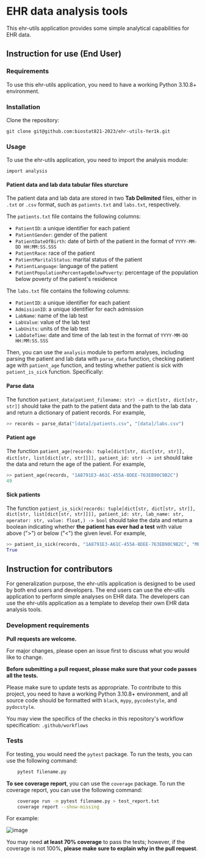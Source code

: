 # EHR data analysis tools

This ehr-utils application provides some simple analytical capabilities for EHR data.

## Instruction for use (End User)

### Requirements

To use this ehr-utils application, you need to have a working Python 3.10.8+ environment.

### Installation

Clone the repository:

    git clone git@github.com:biostat821-2023/ehr-utils-Yer1k.git

### Usage

To use the ehr-utils application, you need to import the analysis module:

    import analysis

#### Patient data and lab data tabular files sturcture

The patient data and lab data are stored in two **Tab Delimited** files, either in `.txt` or `.csv` format, such as `patients.txt` and `labs.txt`, respectively.

The `patients.txt` file contains the following columns:

- `PatientID`: a unique identifier for each patient
- `PatientGender`: gender of the patient
- `PatientDateOfBirth`: date of birth of the patient in the format of `YYYY-MM-DD HH:MM:SS.SSS`
- `PatientRace`: race of the patient
- `PatientMaritalStatus`: marital status of the patient
- `PatientLanguage`: language of the patient
- `PatientPopulationPercentageBelowPoverty`: percentage of the population below poverty of the patient's residence

The `labs.txt` file contains the following columns:

- `PatientID`: a unique identifier for each patient
- `AdmissionID`: a unique identifier for each admission
- `LabName`: name of the lab test
- `LabValue`: value of the lab test
- `LabUnits`: units of the lab test
- `LabDateTime`: date and time of the lab test in the format of `YYYY-MM-DD HH:MM:SS.SSS`


Then, you can use the `analysis` module to perform analyses, including parsing the patient and lab data with `parse_data` function, checking patient age with `patient_age` function, and testing whether patient is sick with `patient_is_sick` function. Specifically:

#### Parse data
The function `patient_data(patient_filename: str) -> dict[str, dict[str, str]]` should take the path to the patient data and the path to the lab data and return a dictionary of patient records. For example,

```python
>> records = parse_data("[data]/patients.csv", "[data]/labs.csv")
```

#### Patient age
The function `patient_age(records: tuple[dict[str, dict[str, str]], dict[str, list[dict[str, str]]]], patient_id: str) -> int` should take the data and return the age of the patient. For example,

```python
>> patient_age(records, "1A8791E3-A61C-455A-8DEE-763EB90C9B2C")
49
```

#### Sick patients
The function `patient_is_sick(records: tuple[dict[str, dict[str, str]], dict[str, list[dict[str, str]]]], patient_id: str, lab_name: str, operator: str, value: float,) -> bool` should take the data and return a boolean indicating whether **the patient has ever had a test** with value above (">") or below ("<") the given level. For example,

```python
>> patient_is_sick(records, "1A8791E3-A61C-455A-8DEE-763EB90C9B2C", "METABOLIC: ALBUMIN", ">", 4.0)
True
```

## Instruction for contributors

For generalization purpose, the ehr-utils application is designed to be used by both end users and developers. The end users can use the ehr-utils application to perform simple analyses on EHR data. The developers can use the ehr-utils application as a template to develop their own EHR data analysis tools.

### Development requirements
**Pull requests are welcome.**

For major changes, please open an issue first to discuss what you would like to change. 

**Before submitting a pull request, please make sure that your code passes all the tests.**

Please make sure to update tests as appropriate. To contribute to this project, you need to have a working Python 3.10.8+ environment, and all source code should be formatted with `black`, `mypy`, `pycodestyle`, and `pydocstyle`. 

You may view the specifics of the checks in this repository's workflow specification: `.github/workflows`

### Tests
For testing, you would need the `pytest` package. To run the tests, you can use the following command:
```bash
    pytest filename.py
```

**To see coverage report**, you can use the `coverage` package. To run the coverage report, you can use the following command:
```bash
    coverage run -m pytest filename.py > test_report.txt
    coverage report --show-missing
```

For example:

![image](https://user-images.githubusercontent.com/81750079/230937155-ddac79dd-4402-4895-87ae-598be8f3d6d9.png)

You may need **at least 70% coverage** to pass the tests; however, if the coverage is not 100%, **please make sure to explain why in the pull request**.
